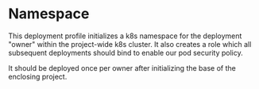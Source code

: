# Namespace
This deployment profile initializes a k8s namespace for the deployment "owner"
within the project-wide k8s cluster. It also creates a role which all subsequent
deployments should bind to enable our pod security policy.

It should be deployed once per owner after initializing the base of the enclosing
project.
